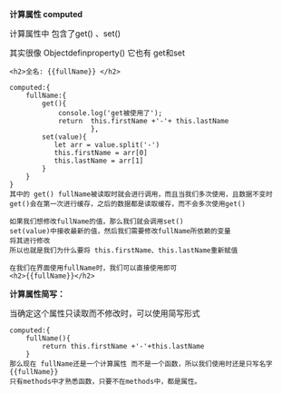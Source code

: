 **计算属性 computed**

计算属性中 包含了get() 、set()

其实很像 Objectdefinproperty()	它也有 get和set

```vue
<h2>全名: {{fullName}} </h2>

computed:{
    fullName:{
        get(){
            console.log('get被使用了');
            return  this.firstName +'-'+ this.lastName
                    },
        set(value){
           let arr = value.split('-')
           this.firstName = arr[0]
           this.lastName = arr[1]
        }
    }
}
其中的 get() fullName被读取时就会进行调用，而且当我们多次使用，且数据不变时
get()会在第一次进行缓存，之后的数据都是读取缓存，而不会多次使用get()

如果我们想修改fullName的值，那么我们就会调用set()
set(value)中接收最新的值，然后我们需要修改fullName所依赖的变量 
将其进行修改
所以也就是我们为什么要将 this.firstName、this.lastName重新赋值

在我们在界面使用fullName时，我们可以直接使用即可
<h2>{{fullName}}</h2>
```

**计算属性简写：**

当确定这个属性只读取而不修改时，可以使用简写形式

```vue
computed:{
	fullName(){
        return this.firstName +'-'+this.lastName
	}
那么现在 fullName还是一个计算属性 而不是一个函数，所以我们使用时还是只写名字
{{fullName}}
只有methods中才熟悉函数，只要不在methods中，都是属性。
```









